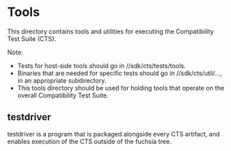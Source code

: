 # Tools

This directory contains tools and utilities for executing the Compatibility Test
Suite (CTS).

Note:
* Tests for host-side tools should go in //sdk/cts/tests/tools.
* Binaries that are needed for specific tests should go in //sdk/cts/util/...,
  in an appropriate subdirectory.
* This tools directory should be used for holding tools that operate on the
  overall Compatibility Test Suite.

## testdriver

testdriver is a program that is packaged alongside every CTS artifact, and
enables execution of the CTS outside of the fuchsia tree.
